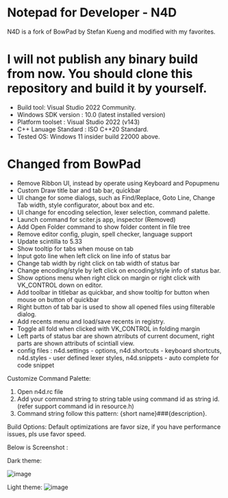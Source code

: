 # Notepad for Developer - N4D
N4D is a fork of BowPad by Stefan Kueng and modified with my favorites.

# I will not publish any binary build from now. You should clone this repository and build it by yourself.
* Build tool: Visual Studio 2022 Community.
* Windows SDK version : 10.0 (latest installed version)
* Platform toolset : Visual Studio 2022 (v143)
* C++ Lanuage Standard : ISO C++20 Standard.
* Tested OS: Windows 11 insider build 22000 above.
# Changed from BowPad
* Remove Ribbon UI, instead by operate using Keyboard and Popupmenu 
* Custom Draw title bar and tab bar, quickbar
* UI change for some dialogs, such as Find/Replace, Goto Line, Change Tab width, style configurator, about box and etc.
* UI change for encoding selection, lexer selection, command palette.
* Launch command for sciter.js app, inspector (Removed)
* Add Open Folder command to show folder content in file tree
* Remove editor config, plugin, spell checker, language support
* Update scintilla to 5.33
* Show tooltip for tabs when mouse on tab
* Input goto line when left click on line info of status bar
* Change tab width by right click on tab width of status bar
* Change encoding/style by left click on encoding/style info of status bar.
* Show options menu when right click on margin or right click with VK_CONTROL down on editor.
* Add toolbar in titlebar as quickbar, and show tooltip for button when mouse on button of quickbar
* Right button of tab bar is used to show all opened files using filterable dialog.
* Add recents menu and load/save recents in registry. 
* Toggle all fold when clicked with VK_CONTROL in folding margin
* Left parts of status bar are shown atrributs of current document, right parts are shown attributs of scintiall view.
* config files : n4d.settings - options, n4d.shortcuts - keyboard shortcuts, n4d.styles - user defined lexer styles, n4d.snippets - auto complete for code snippet

Customize Command Palette:
1. Open n4d.rc file
2. Add your command string to string table using command id as string id. (refer support command id in resource.h)
3. Command string follow this pattern: {short name}###{description}. 

Build Options:
Default optimizations are favor size, if you have performance issues, pls use favor speed.

Below is Screenshot :

Dark theme:

![image](https://user-images.githubusercontent.com/28701482/219947679-1442ab44-2783-4a9a-bdba-4130f230f88f.png)

Light theme:
![image](https://user-images.githubusercontent.com/28701482/219947715-ada36d03-088a-4057-8c47-332293d17bb4.png)

